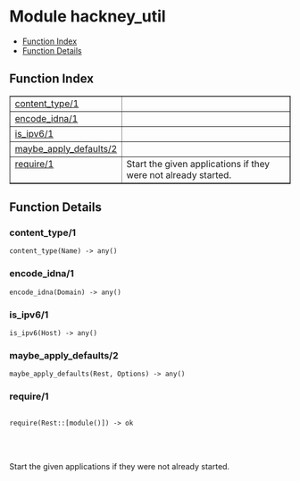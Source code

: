 

# Module hackney_util #
* [Function Index](#index)
* [Function Details](#functions)


<a name="index"></a>

## Function Index ##


<table width="100%" border="1" cellspacing="0" cellpadding="2" summary="function index"><tr><td valign="top"><a href="#content_type-1">content_type/1</a></td><td></td></tr><tr><td valign="top"><a href="#encode_idna-1">encode_idna/1</a></td><td></td></tr><tr><td valign="top"><a href="#is_ipv6-1">is_ipv6/1</a></td><td></td></tr><tr><td valign="top"><a href="#maybe_apply_defaults-2">maybe_apply_defaults/2</a></td><td></td></tr><tr><td valign="top"><a href="#require-1">require/1</a></td><td>Start the given applications if they were not already started.</td></tr></table>


<a name="functions"></a>

## Function Details ##

<a name="content_type-1"></a>

### content_type/1 ###

`content_type(Name) -> any()`


<a name="encode_idna-1"></a>

### encode_idna/1 ###

`encode_idna(Domain) -> any()`


<a name="is_ipv6-1"></a>

### is_ipv6/1 ###

`is_ipv6(Host) -> any()`


<a name="maybe_apply_defaults-2"></a>

### maybe_apply_defaults/2 ###

`maybe_apply_defaults(Rest, Options) -> any()`


<a name="require-1"></a>

### require/1 ###


<pre><code>
require(Rest::[module()]) -&gt; ok
</code></pre>

<br></br>


Start the given applications if they were not already started.

